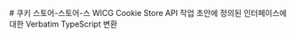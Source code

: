 <font class="papago-parent"><font class="papago-source" style="display:none;"># cookie-store-interface
</font># 쿠키 스토어-스토어-스
</font><font class="papago-parent"><font class="papago-source" style="display:none;">A verbatim TypeScript translation of the interfaces defined in the WICG Cookie Store API working draft
</font>WICG Cookie Store API 작업 초안에 정의된 인터페이스에 대한 Verbatim TypeScript 변환
</font>
